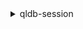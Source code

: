 <details><summary>qldb-session</summary><blockquote>

- **<details><summary>help</summary><blockquote>**

  * 


- **<details><summary>send-command</summary><blockquote>**

  * --session-token
  * --start-session
  * --start-transaction
  * --end-session
  * --commit-transaction
  * --abort-transaction
  * --execute-statement
  * --fetch-page
  * --cli-input-json
  * --cli-input-yaml
  * --generate-cli-skeleton


</blockquote></details>
</blockquote></details>
</blockquote></details>

